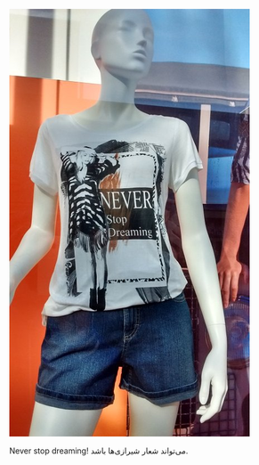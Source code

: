 <!-- 
.. title: پیاده‌روی در دلفت-عصر هشت جون دوهزار و پانزده
.. slug: 2015-06-08-lopen-in-delft
.. date: 2015-06-08 20:14:54 UTC+02:00
.. tags: 
.. category: پیاده‌روی در دلفت
.. link: 
.. description: 
.. type: text
-->

![delft](/20150608_delft_small.jpg)

Never stop dreaming!
می‌تواند شعار شیرازی‌ها باشد.
